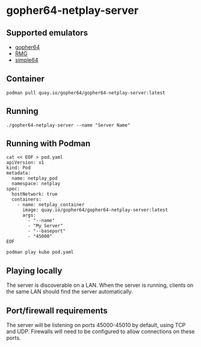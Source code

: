 # gopher64-netplay-server

## Supported emulators
* [gopher64](https://github.com/gopher64/gopher64)
* [RMG](https://github.com/Rosalie241/RMG)
* [simple64](https://github.com/simple64/simple64)

## Container

```
podman pull quay.io/gopher64/gopher64-netplay-server:latest
```

## Running
```
./gopher64-netplay-server --name "Server Name"
```
## Running with Podman
```
cat << EOF > pod.yaml
apiVersion: v1
kind: Pod
metadata:
  name: netplay_pod
  namespace: netplay
spec:
  hostNetwork: true
  containers:
    - name: netplay_container
      image: quay.io/gopher64/gopher64-netplay-server:latest
      args:
        - "--name"
        - "My Server"
        - "--baseport"
        - "45000"
EOF

podman play kube pod.yaml
```
## Playing locally
The server is discoverable on a LAN. When the server is running, clients on the same LAN should find the server automatically.

## Port/firewall requirements
The server will be listening on ports 45000-45010 by default, using TCP and UDP. Firewalls will need to be configured to allow connections on these ports.
